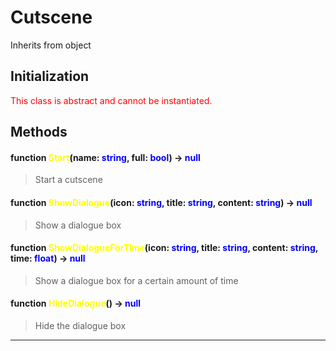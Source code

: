 # Cutscene
Inherits from object
## Initialization
<span style="color:red;">This class is abstract and cannot be instantiated.</span>
## Methods
#### function <span style="color:yellow;">Start</span>(name: <span style="color:blue;">string</span>, full: <span style="color:blue;">bool</span>) → <span style="color:blue;">null</span>
> Start a cutscene

#### function <span style="color:yellow;">ShowDialogue</span>(icon: <span style="color:blue;">string</span>, title: <span style="color:blue;">string</span>, content: <span style="color:blue;">string</span>) → <span style="color:blue;">null</span>
> Show a dialogue box

#### function <span style="color:yellow;">ShowDialogueForTime</span>(icon: <span style="color:blue;">string</span>, title: <span style="color:blue;">string</span>, content: <span style="color:blue;">string</span>, time: <span style="color:blue;">float</span>) → <span style="color:blue;">null</span>
> Show a dialogue box for a certain amount of time

#### function <span style="color:yellow;">HideDialogue</span>() → <span style="color:blue;">null</span>
> Hide the dialogue box


---

